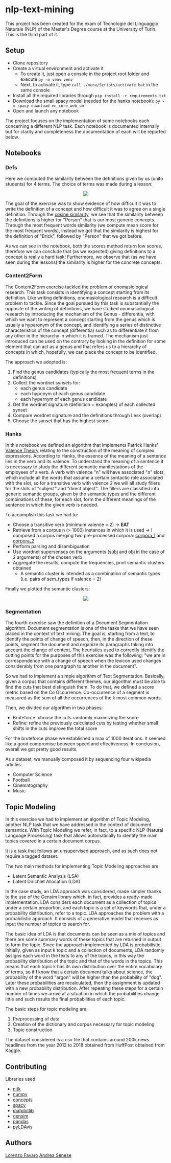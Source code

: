 # nlp-text-mining
This project has been created for the exam of Tecnologie del Linguaggio Naturale (NLP) of the Master's Degree course at the University of Turin. This is the third part of it.

## Setup
- Clone repository
- Create a virtual environment and activate it
    - To create it, just open a console in the project root folder and execute `py -m venv venv`
    - Next, to activate it, type `call ./venv/Scripts/activate.bat` in the same console
- Install all the required libraries through `pip install -r requirements.txt`
- Download the small spacy model (needed for the hanks notebook): `py -m spacy download en_core_web_sm`
- Open and launch any notebook

The project focuses on the implementation of some notebooks each concerning a different NLP task. Each notebook is documented internally but for clarity and completeness the documentation of each will be reported below.

## Notebooks

### Defs
Here we computed the similarity between the definitions given by us (unito students) for 4 terms. The choice of terms was made during a lesson:
<p align="center">
  <img src="https://github.com/lorenzofavaro/nlp-text-mining/blob/main/docs/word_categories.png"/>
</p>

The goal of the exercise was to show evidence of how difficult it was to write the definition of a concept and how difficult it was to agree on a single definition.
Through the [cosine similarity](https://en.wikipedia.org/wiki/Cosine_similarity), we see that the similarity between the definitions is higher for "Person" that is our most generic concepts.
Through the most frequent words similarity (we compute mean score for the most frequent words), instead we got that the similarity is highest for the definition of "Brick", followed by "Person" that we got before.

As we can see in the notebook, both the scores method return low scores, therefore we can conclude that (as we expected) giving definitions to a concept is really a hard task!
Furthermore, we observe that (as we have seen during the lessons) the similarity is higher for the concrete concepts.

### Content2Form
The Content2Form exercise tackled the problem of onomasiological research. This task consists in identifying a concept starting from its definition. Like writing definitions, onomasiological research is a difficult problem to tackle. Since the goal pursued by this task is substantially the opposite of the writing of definitions, we have studied onomasiological research by introducing the mechanism of the Genus - differentia, with which we want to represent a concept starting from the genus which is usually a hyperonym of the concept, and identifying a series of distinctive characteristics of the concept (differentia) such as to differentiate it from any other in the hierarchy in which it is framed. The mechanism just introduced can be used on the contrary by looking in the definition for some element that can act as a genus and that refers us to a hierarchy of concepts in which, hopefully, we can place the concept to be identified.

The approach we adopted is:
 1. Find the genus candidates (typically the most frequent terms in the definitions)
 2. Collect the wordnet synsets for:
    - each genus candidate
    - each hyponym of each genus candidate
    - each hypernym of each genus candidate
 3. Get the wordnet signature (definition + examples) of each collected synset
 4. Compare wordnet signature and the definitions through Lesk (overlap)
 5. Choose the synset that has the highest score

### Hanks
In this notebook we defined an algorithm that implements Patrick Hanks' [Valence Theory](http://clg.wlv.ac.uk/papers/hanks-2012a.pdf) relating to the construction of the meaning of complex expressions. According to Hanks, the essence of the meaning of a sentence lies in the verb and its valence. To understand the meaning of a sentence it is necessary to study the different semantic manifestations of the employees of a verb. A verb with valence "n" will have associated "n" slots, which include all the words that assume a certain syntactic role associated with the slot, so for a transitive verb with valence 2 we will all study fillers for the slots of "subject" and "direct object". The fillers are classified into generic semantic groups, given by the semantic types and the different combinations of these, for each slot, form the different meanings of the sentence in which the given verb is needed.

To accomplish this task we had to:
 - Choose a transitive verb (minimum valence = 2) &rarr; **EAT**
 - Retrieve from a corpus n (> 1000) instances in which it is used &rarr; I composed a corpus merging two pre-processed corpora: [corpora_1](https://sentence.yourdictionary.com/eat) and [corpora_2](https://wortschatz.uni-leipzig.de/en/download/English)
 - Perform parsing and disambiguation
 - Use wordnet supersenses on the arguments (subj and obj in the case of 2 arguments) of the chosen verb
 - Aggregate the results, compute the frequencies, print semantic clusters obtained
    - A semantic cluster is intended as a combination of semantic types (i.e. pairs of sem_types if valence = 2)

Finally we plotted the semantic clusters:
<p align="center">
  <img src="https://github.com/lorenzofavaro/nlp-text-mining/blob/main/docs/hanks.png"/>
</p>

### Segmentation
The fourth exercise saw the definition of a Document Segmentation algorithm. Document segmentation is one of the tasks that we have seen placed in the context of text mining. The goal is, starting from a text, to identify the points of change of speech, then, in the direction of these points, segment the document and organize its paragraphs taking into account the change of context. The heuristics used to correctly identify the cutting points for the purposes of this exercise was the following: "we are in correspondence with a change of speech when the lexicon used changes considerably from one paragraph to another in the document".

So we had to implement a simple algorithm of Text Segmentation. Basically, given a corpus that contains different themes, our algorithm must be able to find the cuts that best distinguish them.
To do that, we defined a score metric based on the Co Occurrence. Co-occurrence of a segment is measured as the sum of all the occurrences of the k most common words.

Then, we divided our algorithm in two phases:
 - Bruteforce: choose the cuts randomly maximizing the score
 - Refine: refine the previously calculated cuts by testing whether small shifts in the cuts improve the total score

For the bruteforce phase we established a max of 1000 iterations. It seemed like a good compromise between speed and effectiveness.
In conclusion, overall we got pretty good results.

As a dataset, we manually composed it by sequencing four wikipedia articles:
- Computer Science
- Football
- Cinematography
- Music

## Topic Modeling
In this exercise we had to implement an algorithm of Topic Modeling, another NLP task that we have addressed in the context of document semantics. With Topic Modeling we refer, in fact, to a specific NLP (Natural Language Processing) task that allows automatically to identify the main topics covered in a certain document corpus.

It is a task that follows an unsupervised approach, and as such does not require a tagged dataset.

The two main methods for implementing Topic Modeling approaches are:
  - Latent Semantic Analysis (LSA)
  - Latent Dirichlet Allocation (LDA)

In the case study, an LDA approach was considered, made simpler thanks to the use of the Gensim library which, in fact, provides a ready-made implementation. LDA considers each document as a collection of topics under a certain proportion, and each topic is a set of keywords that, under a probability distribution, refer to a topic. LDA approaches the problem with a probabilistic approach. It consists of a generative model that receives as input the number of topics to search for.

The basic idea of ​​LDA is that documents can be seen as a mix of topics and there are some summary words of these topics that are returned in output to form the topic. Since the approach implemented by LDA is probabilistic, initially, given as input k topic and a collection of documents, LDA randomly assigns each word in the texts to any of the topics, in this way the probability distribution of the topic and that of the words in the topics. This means that each topic k has its own distribution over the entire vocabulary of terms, so if I know that a certain document talks about science, the probability of the word "argon" will be higher than the probability of "dog". Later these probabilities are recalculated, then the assignment is updated with a new probability distribution. After repeating these steps for a certain number of times we arrive at a situation in which the probabilities change little and such results the final probabilities of each topic.

The basic steps for topic modeling are:
 1. Preprocessing of data
 2. Creation of the dictionary and corpus necessary for topic modeling
 3. Topic construction

The dataset considered is a csv file that contains around 200k news headlines from the year 2012 to 2018 obtained from HuffPost obtained from Kaggle.


## Contributing
Libraries used:
- [nltk](https://www.nltk.org/)
- [numpy](https://numpy.org/)
- [concepts](https://pypi.org/project/concepts/)
- [spacy](https://spacy.io/)
- [matplotlib](https://matplotlib.org/)
- [gensim](https://radimrehurek.com/gensim/)
- [pandas](https://pandas.pydata.org/)
- [pyLDAvis](https://pyldavis.readthedocs.io/en/latest/readme.html)

## Authors
[Lorenzo Favaro](https://github.com/lorenzofavaro)
[Andrea Senese](https://github.com/AndreaSenese)